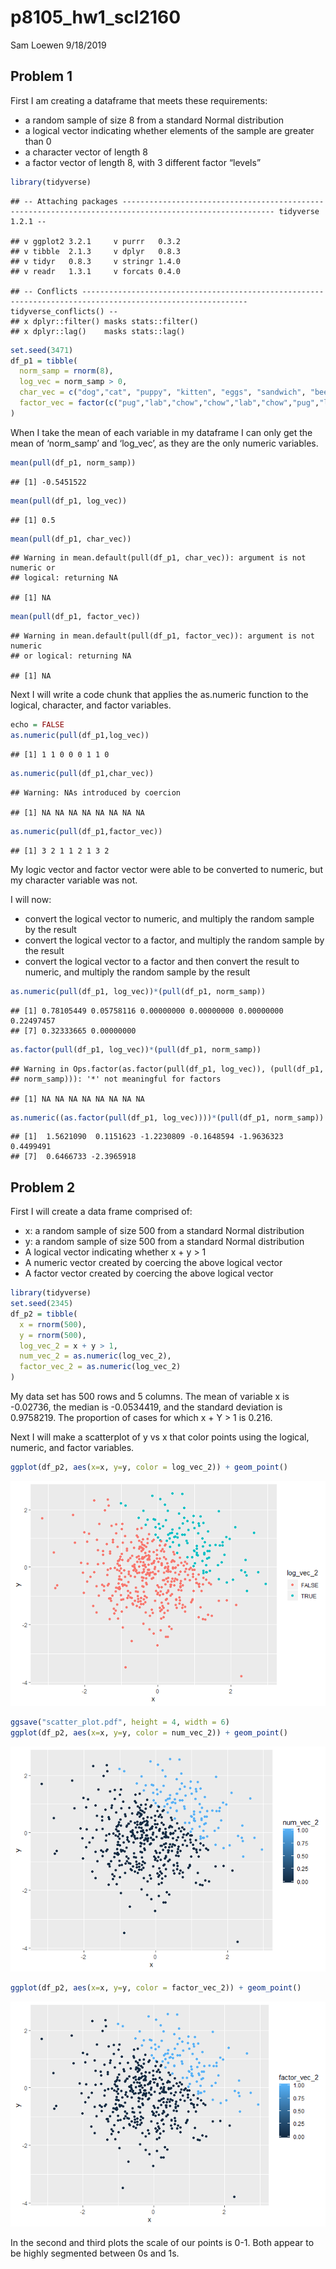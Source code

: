 p8105\_hw1\_scl2160
================
Sam Loewen
9/18/2019

## Problem 1

First I am creating a dataframe that meets these requirements:

  - a random sample of size 8 from a standard Normal distribution
  - a logical vector indicating whether elements of the sample are
    greater than 0
  - a character vector of length 8
  - a factor vector of length 8, with 3 different factor
    “levels”

<!-- end list -->

``` r
library(tidyverse)
```

    ## -- Attaching packages -------------------------------------------------------------------------------------------------------- tidyverse 1.2.1 --

    ## v ggplot2 3.2.1     v purrr   0.3.2
    ## v tibble  2.1.3     v dplyr   0.8.3
    ## v tidyr   0.8.3     v stringr 1.4.0
    ## v readr   1.3.1     v forcats 0.4.0

    ## -- Conflicts ----------------------------------------------------------------------------------------------------------- tidyverse_conflicts() --
    ## x dplyr::filter() masks stats::filter()
    ## x dplyr::lag()    masks stats::lag()

``` r
set.seed(3471)
df_p1 = tibble(
  norm_samp = rnorm(8),
  log_vec = norm_samp > 0,
  char_vec = c("dog","cat", "puppy", "kitten", "eggs", "sandwich", "beer", "pencil"),
  factor_vec = factor(c("pug","lab","chow","chow","lab","chow","pug","lab"))
)
```

When I take the mean of each variable in my dataframe I can only get the
mean of ‘norm\_samp’ and ‘log\_vec’, as they are the only numeric
variables.

``` r
mean(pull(df_p1, norm_samp))
```

    ## [1] -0.5451522

``` r
mean(pull(df_p1, log_vec))
```

    ## [1] 0.5

``` r
mean(pull(df_p1, char_vec))
```

    ## Warning in mean.default(pull(df_p1, char_vec)): argument is not numeric or
    ## logical: returning NA

    ## [1] NA

``` r
mean(pull(df_p1, factor_vec))
```

    ## Warning in mean.default(pull(df_p1, factor_vec)): argument is not numeric
    ## or logical: returning NA

    ## [1] NA

Next I will write a code chunk that applies the as.numeric function to
the logical, character, and factor variables.

``` r
echo = FALSE
as.numeric(pull(df_p1,log_vec))
```

    ## [1] 1 1 0 0 0 1 1 0

``` r
as.numeric(pull(df_p1,char_vec))
```

    ## Warning: NAs introduced by coercion

    ## [1] NA NA NA NA NA NA NA NA

``` r
as.numeric(pull(df_p1,factor_vec))
```

    ## [1] 3 2 1 1 2 1 3 2

My logic vector and factor vector were able to be converted to numeric,
but my character variable was not.

I will now:

  - convert the logical vector to numeric, and multiply the random
    sample by the result
  - convert the logical vector to a factor, and multiply the random
    sample by the result
  - convert the logical vector to a factor and then convert the result
    to numeric, and multiply the random sample by the
    result

<!-- end list -->

``` r
as.numeric(pull(df_p1, log_vec))*(pull(df_p1, norm_samp))
```

    ## [1] 0.78105449 0.05758116 0.00000000 0.00000000 0.00000000 0.22497457
    ## [7] 0.32333665 0.00000000

``` r
as.factor(pull(df_p1, log_vec))*(pull(df_p1, norm_samp))
```

    ## Warning in Ops.factor(as.factor(pull(df_p1, log_vec)), (pull(df_p1,
    ## norm_samp))): '*' not meaningful for factors

    ## [1] NA NA NA NA NA NA NA NA

``` r
as.numeric((as.factor(pull(df_p1, log_vec))))*(pull(df_p1, norm_samp))
```

    ## [1]  1.5621090  0.1151623 -1.2230809 -0.1648594 -1.9636323  0.4499491
    ## [7]  0.6466733 -2.3965918

## Problem 2

First I will create a data frame comprised of:

  - x: a random sample of size 500 from a standard Normal distribution
  - y: a random sample of size 500 from a standard Normal distribution
  - A logical vector indicating whether x + y \> 1
  - A numeric vector created by coercing the above logical vector
  - A factor vector created by coercing the above logical vector

<!-- end list -->

``` r
library(tidyverse)
set.seed(2345)
df_p2 = tibble(
  x = rnorm(500),
  y = rnorm(500),
  log_vec_2 = x + y > 1,
  num_vec_2 = as.numeric(log_vec_2),
  factor_vec_2 = as.numeric(log_vec_2)
)
```

My data set has 500 rows and 5 columns. The mean of variable x is
-0.02736, the median is -0.0534419, and the standard deviation is
0.9758219. The proportion of cases for which x + Y \> 1 is 0.216.

Next I will make a scatterplot of y vs x that color points using the
logical, numeric, and factor
variables.

``` r
ggplot(df_p2, aes(x=x, y=y, color = log_vec_2)) + geom_point()
```

![](p8105_hw1_scl2160_markdown_files/figure-gfm/unnamed-chunk-1-1.png)<!-- -->

``` r
ggsave("scatter_plot.pdf", height = 4, width = 6)
ggplot(df_p2, aes(x=x, y=y, color = num_vec_2)) + geom_point()
```

![](p8105_hw1_scl2160_markdown_files/figure-gfm/unnamed-chunk-1-2.png)<!-- -->

``` r
ggplot(df_p2, aes(x=x, y=y, color = factor_vec_2)) + geom_point()
```

![](p8105_hw1_scl2160_markdown_files/figure-gfm/unnamed-chunk-1-3.png)<!-- -->

In the second and third plots the scale of our points is 0-1. Both
appear to be highly segmented between 0s and 1s.
